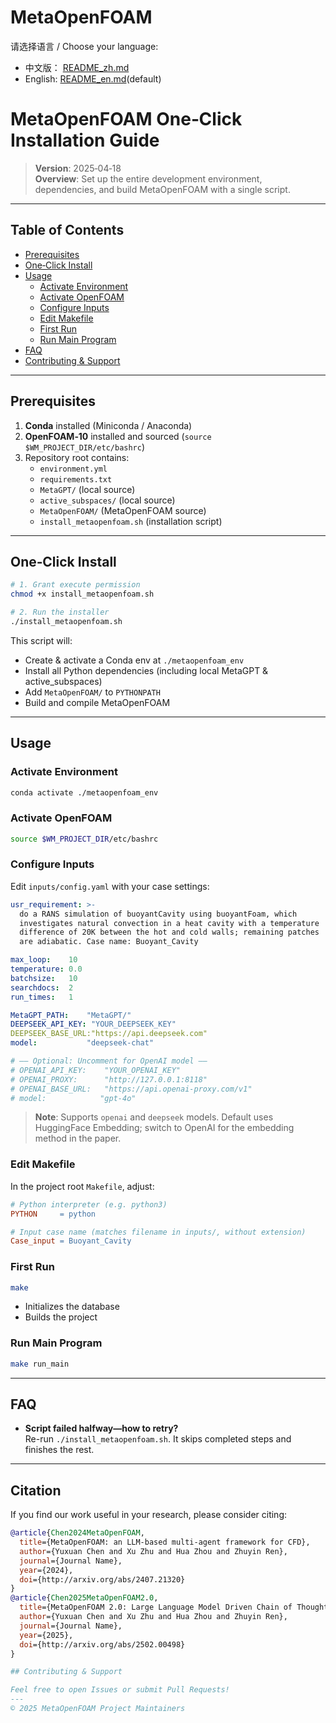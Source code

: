 # MetaOpenFOAM

请选择语言 / Choose your language:

- 中文版： [README_zh.md](README_zh.md)  
- English:   [README_en.md](README_en.md)(default)

# MetaOpenFOAM One‑Click Installation Guide

> **Version**: 2025‑04‑18  
> **Overview**: Set up the entire development environment, dependencies, and build MetaOpenFOAM with a single script.

---

## Table of Contents

- [Prerequisites](#prerequisites)  
- [One‑Click Install](#one-click-install)  
- [Usage](#usage)  
  - [Activate Environment](#activate-environment)  
  - [Activate OpenFOAM](#activate-openfoam)  
  - [Configure Inputs](#configure-inputs)  
  - [Edit Makefile](#edit-makefile)  
  - [First Run](#first-run)  
  - [Run Main Program](#run-main-program)  
- [FAQ](#faq)  
- [Contributing & Support](#contributing--support)

---

## Prerequisites

1. **Conda** installed (Miniconda / Anaconda)  
2. **OpenFOAM‑10** installed and sourced (`source $WM_PROJECT_DIR/etc/bashrc`)  
3. Repository root contains:  
   - `environment.yml`  
   - `requirements.txt`  
   - `MetaGPT/` (local source)  
   - `active_subspaces/` (local source)  
   - `MetaOpenFOAM/` (MetaOpenFOAM source)  
   - `install_metaopenfoam.sh` (installation script)

---

## One‑Click Install

```bash
# 1. Grant execute permission
chmod +x install_metaopenfoam.sh

# 2. Run the installer
./install_metaopenfoam.sh
```

This script will:

- Create & activate a Conda env at `./metaopenfoam_env`  
- Install all Python dependencies (including local MetaGPT & active_subspaces)  
- Add `MetaOpenFOAM/` to `PYTHONPATH`  
- Build and compile MetaOpenFOAM  

---

## Usage

### Activate Environment

```bash
conda activate ./metaopenfoam_env
```

### Activate OpenFOAM

```bash
source $WM_PROJECT_DIR/etc/bashrc
```

### Configure Inputs

Edit `inputs/config.yaml` with your case settings:

```yaml
usr_requirement: >-
  do a RANS simulation of buoyantCavity using buoyantFoam, which
  investigates natural convection in a heat cavity with a temperature
  difference of 20K between the hot and cold walls; remaining patches
  are adiabatic. Case name: Buoyant_Cavity

max_loop:    10
temperature: 0.0
batchsize:   10
searchdocs:  2
run_times:   1

MetaGPT_PATH:    "MetaGPT/"
DEEPSEEK_API_KEY: "YOUR_DEEPSEEK_KEY"
DEEPSEEK_BASE_URL:"https://api.deepseek.com"
model:           "deepseek-chat"

# —— Optional: Uncomment for OpenAI model —— 
# OPENAI_API_KEY:    "YOUR_OPENAI_KEY"
# OPENAI_PROXY:      "http://127.0.0.1:8118"
# OPENAI_BASE_URL:   "https://api.openai-proxy.com/v1"
# model:            "gpt-4o"
```

> **Note**: Supports `openai` and `deepseek` models. Default uses HuggingFace Embedding; switch to OpenAI for the embedding method in the paper.

### Edit Makefile

In the project root `Makefile`, adjust:

```makefile
# Python interpreter (e.g. python3)
PYTHON     = python

# Input case name (matches filename in inputs/, without extension)
Case_input = Buoyant_Cavity
```

### First Run

```bash
make
```

- Initializes the database  
- Builds the project  

### Run Main Program

```bash
make run_main
```

---

## FAQ

- **Script failed halfway—how to retry?**  
  Re-run `./install_metaopenfoam.sh`. It skips completed steps and finishes the rest.

---

## Citation
If you find our work useful in your research, please consider citing:

```bibtex
@article{Chen2024MetaOpenFOAM,
  title={MetaOpenFOAM: an LLM-based multi-agent framework for CFD},
  author={Yuxuan Chen and Xu Zhu and Hua Zhou and Zhuyin Ren},
  journal={Journal Name},
  year={2024},
  doi={http://arxiv.org/abs/2407.21320}
}
@article{Chen2025MetaOpenFOAM2.0,
  title={MetaOpenFOAM 2.0: Large Language Model Driven Chain of Thought for Automating CFD Simulation and Post-Processing},
  author={Yuxuan Chen and Xu Zhu and Hua Zhou and Zhuyin Ren},
  journal={Journal Name},
  year={2025},
  doi={http://arxiv.org/abs/2502.00498}
}

## Contributing & Support

Feel free to open Issues or submit Pull Requests!  
---  
© 2025 MetaOpenFOAM Project Maintainers  
